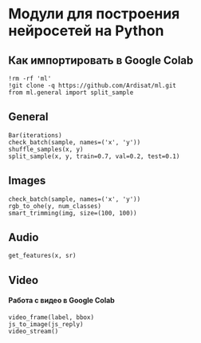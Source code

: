 # Модули для построения нейросетей на Python 


## Как импортировать в Google Colab

    !rm -rf 'ml'   
    !git clone -q https://github.com/Ardisat/ml.git   
    from ml.general import split_sample   


## General

    Bar(iterations)
    check_batch(sample, names=('x', 'y'))   
    shuffle_samples(x, y)   
    split_sample(x, y, train=0.7, val=0.2, test=0.1)   

## Images

    check_batch(sample, names=('x', 'y'))   
    rgb_to_ohe(y, num_classes)   
    smart_trimming(img, size=(100, 100))   

## Audio

    get_features(x, sr)

## Video

#### Работа с видео в Google Colab
    video_frame(label, bbox)
    js_to_image(js_reply)
    video_stream()